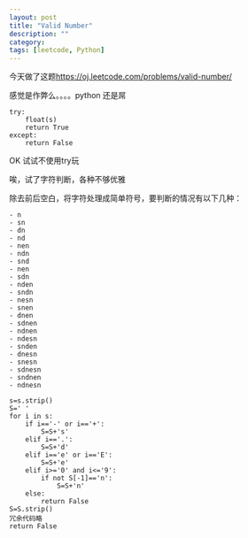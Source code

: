 ```yaml
---
layout: post
title: "Valid Number"
description: ""
category: 
tags: [leetcode, Python]
---
```



今天做了这题<https://oj.leetcode.com/problems/valid-number/>

感觉是作弊么。。。。python 还是屌

    try:
        float(s)
        return True
    except:
        return False

OK 试试不使用try玩

唉，试了字符判断，各种不够优雅

除去前后空白，将字符处理成简单符号，要判断的情况有以下几种：

    - n
    - sn
    - dn
    - nd
    - nen
    - ndn
    - snd
    - nen
    - sdn
    - nden
    - sndn
    - nesn
    - snen
    - dnen
    - sdnen
    - ndnen
    - ndesn
    - snden
    - dnesn
    - snesn
    - sdnesn
    - sndnen
    - ndnesn

    s=s.strip()
    S=' '
    for i in s:
        if i=='-' or i=='+':
            S=S+'s'
        elif i=='.':
            S=S+'d'
        elif i=='e' or i=='E':
            S=S+'e'
        elif i>='0' and i<='9':
            if not S[-1]=='n':
                S=S+'n'
        else:
            return False
    S=S.strip()
    冗余代码略
    return False
